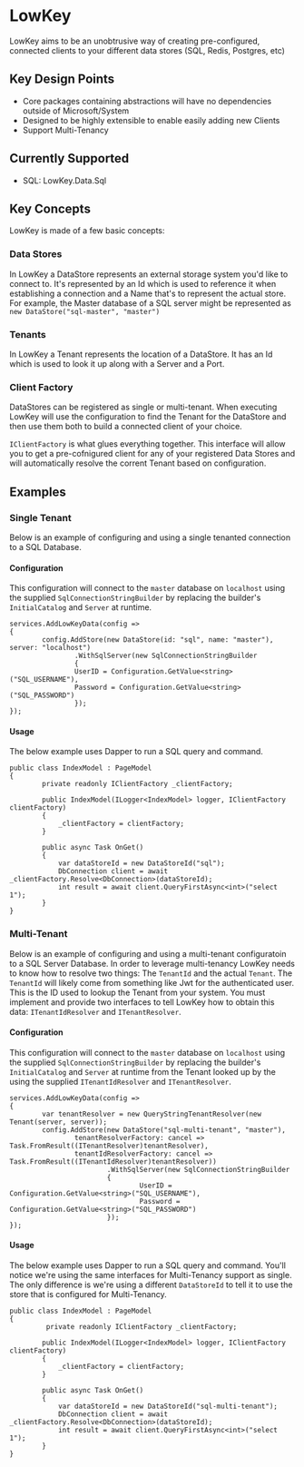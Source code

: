 # LowKey

LowKey aims to be an unobtrusive way of creating pre-configured, connected clients to your different data stores (SQL, Redis, Postgres, etc)

## Key Design Points

* Core packages containing abstractions will have no dependencies outside of Microsoft/System
* Designed to be highly extensible to enable easily adding new Clients
* Support Multi-Tenancy

## Currently Supported

* SQL: LowKey.Data.Sql

## Key Concepts

LowKey is made of a few basic concepts:

### Data Stores

In LowKey a DataStore represents an external storage system you'd like to connect to. It's represented by an Id which is used to reference it when establishing a connection and a Name that's to represent the actual store. For example, the Master database of a SQL server might be represented as `new DataStore("sql-master", "master")`

### Tenants

In LowKey a Tenant represents the location of a DataStore. It has an Id which is used to look it up along with a Server and a Port.

### Client Factory

DataStores can be registered as single or multi-tenant. When executing LowKey will use the configuration to find the Tenant for the DataStore and then use them both to build a connected client of your choice.

`IClientFactory` is what glues everything together. This interface will allow you to get a pre-cofnigured client for any of your registered Data Stores and will automatically resolve the corrent Tenant based on configuration.

## Examples

### Single Tenant

Below is an example of configuring and using a single tenanted connection to a SQL Database.

#### Configuration
This configuration will connect to the `master` database on `localhost` using the supplied `SqlConnectionStringBuilder` by replacing the builder's `InitialCatalog` and `Server` at runtime.

```
services.AddLowKeyData(config => 
{
        config.AddStore(new DataStore(id: "sql", name: "master"), server: "localhost")
                .WithSqlServer(new SqlConnectionStringBuilder
                {
                UserID = Configuration.GetValue<string>("SQL_USERNAME"),
                Password = Configuration.GetValue<string>("SQL_PASSWORD")
                });
});
```

#### Usage
The below example uses Dapper to run a SQL query and command.
```
public class IndexModel : PageModel
{
        private readonly IClientFactory _clientFactory;

        public IndexModel(ILogger<IndexModel> logger, IClientFactory clientFactory)
        {
            _clientFactory = clientFactory;
        }

        public async Task OnGet()
        {
            var dataStoreId = new DataStoreId("sql");
            DbConnection client = await _clientFactory.Resolve<DbConnection>(dataStoreId);
            int result = await client.QueryFirstAsync<int>("select 1");
        }
}
```

### Multi-Tenant

Below is an example of configuring and using a multi-tenant configuratoin to a SQL Server  Database. In order to leverage multi-tenancy LowKey needs to know how to resolve two things: The `TenantId` and the actual `Tenant`. The `TenantId` will likely come from something like Jwt for the authenticated user. This is the ID used to lookup the Tenant from your system. You must implement and provide two interfaces to tell LowKey how to obtain this data: `ITenantIdResolver` and `ITenantResolver`.

#### Configuration
This configuration will connect to the `master` database on `localhost` using the supplied `SqlConnectionStringBuilder` by replacing the builder's `InitialCatalog` and `Server` at runtime from the Tenant looked up by the using the supplied `ITenantIdResolver` and `ITenantResolver`.

```
services.AddLowKeyData(config => 
{
        var tenantResolver = new QueryStringTenantResolver(new Tenant(server, server));
        config.AddStore(new DataStore("sql-multi-tenant", "master"),
                tenantResolverFactory: cancel => Task.FromResult((ITenantResolver)tenantResolver),
                tenantIdResolverFactory: cancel => Task.FromResult((ITenantIdResolver)tenantResolver))
                        .WithSqlServer(new SqlConnectionStringBuilder
                        {
                                UserID = Configuration.GetValue<string>("SQL_USERNAME"),
                                Password = Configuration.GetValue<string>("SQL_PASSWORD")
                        });
});
```

#### Usage
The below example uses Dapper to run a SQL query and command. You'll notice we're using the same interfaces for Multi-Tenancy support as single. The only difference is we're using a different `DataStoreId` to tell it to use the store that is configured for Multi-Tenancy.

```
public class IndexModel : PageModel
{
         private readonly IClientFactory _clientFactory;

        public IndexModel(ILogger<IndexModel> logger, IClientFactory clientFactory)
        {
            _clientFactory = clientFactory;
        }

        public async Task OnGet()
        {
            var dataStoreId = new DataStoreId("sql-multi-tenant");
            DbConnection client = await _clientFactory.Resolve<DbConnection>(dataStoreId);
            int result = await client.QueryFirstAsync<int>("select 1");
        }
}
```
